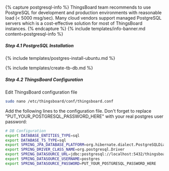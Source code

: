 {% capture postgresql-info %}
ThingsBoard team recommends to use PostgreSQL for development and production environments with reasonable load (< 5000 msg/sec).
Many cloud vendors support managed PostgreSQL servers which is a cost-effective solution for most of ThingsBoard instances.
{% endcapture %}
{% include templates/info-banner.md content=postgresql-info %}

##### Step 4.1 PostgreSQL Installation

{% include templates/postgres-install-ubuntu.md %}

{% include templates/create-tb-db.md %}

##### Step 4.2 ThingsBoard Configuration

Edit ThingsBoard configuration file 

```bash 
sudo nano /etc/thingsboard/conf/thingsboard.conf
``` 

Add the following lines to the configuration file. Don't forget to replace "PUT_YOUR_POSTGRESQL_PASSWORD_HERE" with your real postgres user password:

```bash
# DB Configuration 
export DATABASE_ENTITIES_TYPE=sql
export DATABASE_TS_TYPE=sql
export SPRING_JPA_DATABASE_PLATFORM=org.hibernate.dialect.PostgreSQLDialect
export SPRING_DRIVER_CLASS_NAME=org.postgresql.Driver
export SPRING_DATASOURCE_URL=jdbc:postgresql://localhost:5432/thingsboard
export SPRING_DATASOURCE_USERNAME=postgres
export SPRING_DATASOURCE_PASSWORD=PUT_YOUR_POSTGRESQL_PASSWORD_HERE
```
